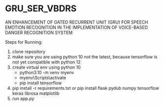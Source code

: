 # GRU_SER_VBDRS
AN ENHANCEMENT OF GATED RECURRENT UNIT (GRU) FOR SPEECH EMOTION RECOGNITION IN THE IMPLEMENTATION OF VOICE-BASED DANGER RECOGNITION SYSTEM

Steps for Running:
1. clone repository
2. make sure you are using python 10 not the latest, because tensorflow is not yet compatible with python 12
3. create virtual env using python 10
      - python3.10 -m venv myenv
      - myenv\Scripts\activate
      - pip install tensorflow
4. pip install -r requirements.txt or pip install flask pydub numpy tensorflow keras librosa matplotlib
5. run app.py

